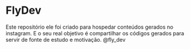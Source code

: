 # FlyDev
Este repositório ele foi criado para hospedar conteúdos gerados no instagram.
E o seu real objetivo é compartilhar os códigos gerados para servir de fonte de estudo e motivação.
@fly_dev
